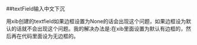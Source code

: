 ##textField输入中文下沉

用xib创建的textfield如果边框设置为None的话会出现这个问题，如果边框设为默认的话就不会出现这个问题。我的解决办法是:在xib里面设置为默认有边框的，然后再在代码里面设为无边框的。
